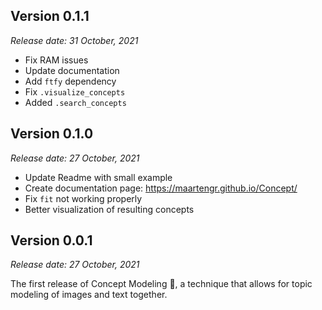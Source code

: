 ## **Version 0.1.1**
*Release date:  31 October, 2021*

* Fix RAM issues
* Update documentation
* Add `ftfy` dependency
* Fix `.visualize_concepts`
* Added `.search_concepts`

## **Version 0.1.0**
*Release date:  27 October, 2021*

* Update Readme with small example
* Create documentation page: https://maartengr.github.io/Concept/
* Fix `fit` not working properly
* Better visualization of resulting concepts

## **Version 0.0.1**
*Release date:  27 October, 2021*

The first release of Concept Modeling 🥳, a technique that allows for topic modeling of 
images and text together.